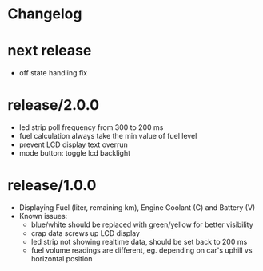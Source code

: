 # Changelog

# next release
 - off state handling fix

# release/2.0.0
 - led strip poll frequency from 300 to 200 ms
 - fuel calculation always take the min value of fuel level
 - prevent LCD display text overrun
 - mode button: toggle lcd backlight

# release/1.0.0

 - Displaying Fuel (liter, remaining km), Engine Coolant (C) and Battery (V)
 - Known issues: 
   - blue/white should be replaced with green/yellow for better visibility
   - crap data screws up LCD display
   - led strip not showing realtime data, should be set back to 200 ms
   - fuel volume readings are different, eg. depending on car's uphill vs horizontal position